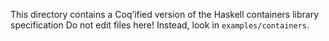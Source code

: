This directory contains a Coq’ified version of the Haskell containers library specification
Do not edit files here! Instead, look in `examples/containers`.
